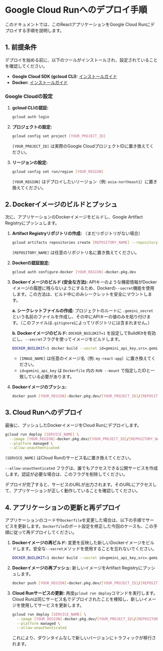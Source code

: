# Google Cloud Runへのデプロイ手順

このドキュメントでは、このReactアプリケーションをGoogle Cloud Runにデプロイする手順を説明します。

## 1. 前提条件

デプロイを始める前に、以下のツールがインストールされ、設定されていることを確認してください。

*   **Google Cloud SDK (gcloud CLI):** [インストールガイド](https://cloud.google.com/sdk/docs/install)
*   **Docker:** [インストールガイド](https://docs.docker.com/get-docker/)

### Google Cloudの設定

1.  **gcloud CLIの認証:**
    ```bash
    gcloud auth login
    ```

2.  **プロジェクトの設定:**
    ```bash
    gcloud config set project [YOUR_PROJECT_ID]
    ```
    `[YOUR_PROJECT_ID]` は実際のGoogle CloudプロジェクトIDに置き換えてください。

3.  **リージョンの設定:**
    ```bash
    gcloud config set run/region [YOUR_REGION]
    ```
    `[YOUR_REGION]` はデプロイしたいリージョン（例: `asia-northeast1`）に置き換えてください。

## 2. Dockerイメージのビルドとプッシュ

次に、アプリケーションのDockerイメージをビルドし、Google Artifact Registryにプッシュします。

1.  **Artifact Registryリポジトリの作成:**
    （まだリポジトリがない場合）
    ```bash
    gcloud artifacts repositories create [REPOSITORY_NAME] --repository-format=docker --location=[YOUR_REGION]
    ```
    `[REPOSITORY_NAME]` は任意のリポジトリ名に置き換えてください。

2.  **Dockerの認証設定:**
    ```bash
    gcloud auth configure-docker [YOUR_REGION]-docker.pkg.dev
    ```

3.  **Dockerイメージのビルド (安全な方法):**
    APIキーのような機密情報がDockerイメージの履歴に残らないようにするため、Dockerの`--secret`機能を使用します。この方法は、ビルド中にのみシークレットを安全にマウントします。

    **a. シークレットファイルの作成:**
    プロジェクトのルートに `.gemini_secret` という名前のファイルを作成し、その中にAPIキーの値のみを貼り付けます。（このファイルは`.gitignore`によってリポジトリには含まれません。）

    **b. Dockerイメージのビルド:**
    `DOCKER_BUILDKIT=1` を設定してBuildKitを有効にし、`--secret`フラグを使ってイメージをビルドします。

    ```bash
    DOCKER_BUILDKIT=1 docker build --secret id=gemini_api_key,src=.gemini_secret -t [YOUR_REGION]-docker.pkg.dev/[YOUR_PROJECT_ID]/[REPOSITORY_NAME]/[IMAGE_NAME]:latest .
    ```
    - `[IMAGE_NAME]` は任意のイメージ名（例: `my-react-app`）に置き換えてください。
    - `id=gemini_api_key` は `Dockerfile` 内の `RUN --mount` で指定したIDと一致している必要があります。

4.  **Dockerイメージのプッシュ:**
    ```bash
    docker push [YOUR_REGION]-docker.pkg.dev/[YOUR_PROJECT_ID]/[REPOSITORY_NAME]/[IMAGE_NAME]:latest
    ```

## 3. Cloud Runへのデプロイ

最後に、プッシュしたDockerイメージをCloud Runにデプロイします。

```bash
gcloud run deploy [SERVICE_NAME] \
  --image [YOUR_REGION]-docker.pkg.dev/[YOUR_PROJECT_ID]/[REPOSITORY_NAME]/[IMAGE_NAME]:latest \
  --platform managed \
  --allow-unauthenticated
```
`[SERVICE_NAME]` はCloud Runのサービス名に置き換えてください。

`--allow-unauthenticated` フラグは、誰でもアクセスできる公開サービスを作成します。認証が必要な場合は、このフラグを削除してください。

デプロイが完了すると、サービスのURLが出力されます。そのURLにアクセスして、アプリケーションが正しく動作していることを確認してください。

## 4. アプリケーションの更新と再デプロイ

アプリケーションのコードや`Dockerfile`を変更した場合は、以下の手順でサービスを更新します。`Dockerfile`のポート設定を修正した今回のケースも、この手順に従って再デプロイしてください。

1.  **Dockerイメージの再ビルド:**
    変更を反映した新しいDockerイメージをビルドします。安全な`--secret`メソッドを使用することを忘れないでください。
    ```bash
    DOCKER_BUILDKIT=1 docker build --secret id=gemini_api_key,src=.gemini_secret -t [YOUR_REGION]-docker.pkg.dev/[YOUR_PROJECT_ID]/[REPOSITORY_NAME]/[IMAGE_NAME]:latest .
    ```

2.  **Dockerイメージの再プッシュ:**
    新しいイメージをArtifact Registryにプッシュします。
    ```bash
    docker push [YOUR_REGION]-docker.pkg.dev/[YOUR_PROJECT_ID]/[REPOSITORY_NAME]/[IMAGE_NAME]:latest
    ```

3.  **Cloud Runサービスの更新:**
    再度`gcloud run deploy`コマンドを実行します。Cloud Runは同じサービス名でデプロイされたことを検知し、新しいイメージを使用してサービスを更新します。
    ```bash
    gcloud run deploy [SERVICE_NAME] \
      --image [YOUR_REGION]-docker.pkg.dev/[YOUR_PROJECT_ID]/[REPOSITORY_NAME]/[IMAGE_NAME]:latest \
      --platform managed \
      --allow-unauthenticated
    ```
    これにより、ダウンタイムなしで新しいバージョンにトラフィックが移行されます。
